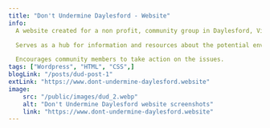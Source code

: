```yaml
---
title: "Don't Undermine Daylesford - Website"
info:
  A website created for a non profit, community group in Daylesford, Victoria, Australia.

  Serves as a hub for information and resources about the potential environmental and social impacts of mining in the area.

  Encourages community members to take action on the issues.
tags: ["Wordpress", "HTML", "CSS",]
blogLink: "/posts/dud-post-1"
extLink: "https://www.dont-undermine-daylesford.website"
image:
    src: "/public/images/dud_2.webp"
    alt: "Don't Undermine Daylesford website screenshots"
    link: "https://www.dont-undermine-daylesford.website"
---
```

